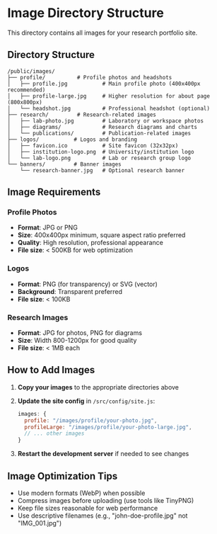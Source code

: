 # Image Directory Structure

This directory contains all images for your research portfolio site.

## Directory Structure

```
/public/images/
├── profile/          # Profile photos and headshots
│   ├── profile.jpg           # Main profile photo (400x400px recommended)
│   ├── profile-large.jpg     # Higher resolution for about page (800x800px)
│   └── headshot.jpg          # Professional headshot (optional)
├── research/         # Research-related images
│   ├── lab-photo.jpg         # Laboratory or workspace photos
│   ├── diagrams/             # Research diagrams and charts
│   └── publications/         # Publication-related images
├── logos/           # Logos and branding
│   ├── favicon.ico           # Site favicon (32x32px)
│   ├── institution-logo.png  # University/institution logo
│   └── lab-logo.png          # Lab or research group logo
└── banners/         # Banner images
    └── research-banner.jpg   # Optional research banner
```

## Image Requirements

### Profile Photos
- **Format**: JPG or PNG
- **Size**: 400x400px minimum, square aspect ratio preferred
- **Quality**: High resolution, professional appearance
- **File size**: < 500KB for web optimization

### Logos
- **Format**: PNG (for transparency) or SVG (vector)
- **Background**: Transparent preferred
- **File size**: < 100KB

### Research Images
- **Format**: JPG for photos, PNG for diagrams
- **Size**: Width 800-1200px for good quality
- **File size**: < 1MB each

## How to Add Images

1. **Copy your images** to the appropriate directories above
2. **Update the site config** in `/src/config/site.js`:
   ```javascript
   images: {
     profile: "/images/profile/your-photo.jpg",
     profileLarge: "/images/profile/your-photo-large.jpg",
     // ... other images
   }
   ```

3. **Restart the development server** if needed to see changes

## Image Optimization Tips

- Use modern formats (WebP) when possible
- Compress images before uploading (use tools like TinyPNG)
- Keep file sizes reasonable for web performance
- Use descriptive filenames (e.g., "john-doe-profile.jpg" not "IMG_001.jpg")